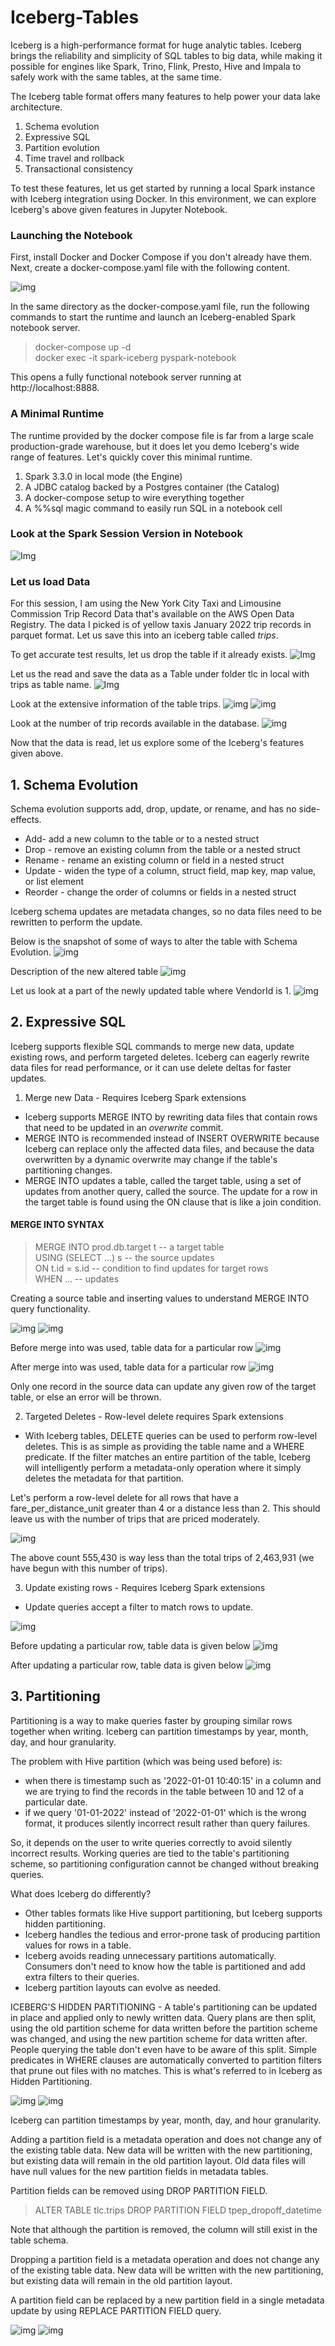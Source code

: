 # Iceberg-Tables

Iceberg is a high-performance format for huge analytic tables. Iceberg brings the reliability and simplicity of SQL tables to big data, while making it possible for engines like Spark, Trino, Flink, Presto, Hive and Impala to safely work with the same tables, at the same time.

The Iceberg table format offers many features to help power your data lake architecture.

1. Schema evolution 
2. Expressive SQL
3. Partition evolution 
4. Time travel and rollback
5. Transactional consistency

To test these features, let us get started by running a local Spark instance with Iceberg integration using Docker. In this environment, we can explore Iceberg's above given features in Jupyter Notebook.

### Launching the Notebook

First, install Docker and Docker Compose if you don't already have them. Next, create a docker-compose.yaml file with the following content.

![img](/Input_and_Output_images/docker_compose.png)

In the same directory as the docker-compose.yaml file, run the following commands to start the runtime and launch an Iceberg-enabled Spark notebook server.

> docker-compose up -d </br>
> docker exec -it spark-iceberg pyspark-notebook

This opens a fully functional notebook server running at http://localhost:8888. 

### A Minimal Runtime
The runtime provided by the docker compose file is far from a large scale production-grade warehouse, but it does let you demo Iceberg's wide range of features. Let's quickly cover this minimal runtime.

1. Spark 3.3.0 in local mode (the Engine)
2. A JDBC catalog backed by a Postgres container (the Catalog)
3. A docker-compose setup to wire everything together
4. A %%sql magic command to easily run SQL in a notebook cell

### Look at the Spark Session Version in Notebook
![Img](/Input_and_Output_images/sparksession.png)

### Let us load Data 
For this session, I am using the New York City Taxi and Limousine Commission Trip Record Data that's available on the AWS Open Data Registry. The data I picked is of yellow taxis January 2022 trip records in parquet format. Let us save this into an iceberg table called *trips*. 

To get accurate test results, let us drop the table if it already exists. 
![Img](/Input_and_Output_images/drop_table.png)

Let us the read and save the data as a Table under folder tlc in local with trips as table name. 
![Img](/Input_and_Output_images/read_and_save_data.png)

Look at the extensive information of the table trips. 
![img](/Input_and_Output_images/Description_1.png)
![img](/Input_and_Output_images/Description_2.png)

Look at the number of trip records available in the database.
![img](/Input_and_Output_images/count.png)

Now that the data is read, let us explore some of the Iceberg's features given above.

## 1. Schema Evolution 
Schema evolution supports add, drop, update, or rename, and has no side-effects. 

- Add- add a new column to the table or to a nested struct
- Drop - remove an existing column from the table or a nested struct
- Rename - rename an existing column or field in a nested struct
- Update - widen the type of a column, struct field, map key, map value, or list element
- Reorder - change the order of columns or fields in a nested struct

Iceberg schema updates are metadata changes, so no data files need to be rewritten to perform the update.

Below is the snapshot of some of ways to alter the table with Schema Evolution.
![img](/Input_and_Output_images/Schema_evolution.png)

Description of the new altered table
![img](/Input_and_Output_images/schema_evolution_description.png)

Let us look at a part of the newly updated table where VendorId is 1. 
![img](/Input_and_Output_images/Select.png)

## 2. Expressive SQL 
Iceberg supports flexible SQL commands to merge new data, update existing rows, and perform targeted deletes. Iceberg can eagerly rewrite data files for read performance, or it can use delete deltas for faster updates.

1.  Merge new Data -  Requires Iceberg Spark extensions </br>
- Iceberg supports MERGE INTO by rewriting data files that contain rows that need to be updated in an *overwrite* commit. </br>
- MERGE INTO is recommended instead of INSERT OVERWRITE because Iceberg can replace only the affected data files, and because the data overwritten by a dynamic overwrite may change if the table's partitioning changes. </br>
- MERGE INTO updates a table, called the target table, using a set of updates from another query, called the source. The update for a row in the target table is found using the ON clause that is like a join condition.

#### MERGE INTO SYNTAX

> MERGE INTO prod.db.target t   -- a target table </br>
> USING (SELECT ...) s          -- the source updates </br>
> ON t.id = s.id                -- condition to find updates for target rows </br>
> WHEN ...                      -- updates


Creating a source table and inserting values to understand MERGE INTO query functionality.

![img](/Input_and_Output_images/create_table.png)
![img](/Input_and_Output_images/Insert_and_merge.png)

Before merge into was used, table data for a particular row
![img](/Input_and_Output_images/before_merge_into.png)

After merge into was used, table data for a particular row
![img](/Input_and_Output_images/after_merge_into.png)

Only one record in the source data can update any given row of the target table, or else an error will be thrown.

2. Targeted Deletes - Row-level delete requires Spark extensions
- With Iceberg tables, DELETE queries can be used to perform row-level deletes. This is as simple as providing the table name and a WHERE predicate. If the filter matches an entire partition of the table, Iceberg will intelligently perform a metadata-only operation where it simply deletes the metadata for that partition.

Let's perform a row-level delete for all rows that have a fare_per_distance_unit greater than 4 or a distance less than 2. This should leave us with the number of trips that are priced moderately. 

![img](/Input_and_Output_images/delete_from_and_count.png)

The above count 555,430 is way less than the total trips of 2,463,931 (we have begun with this number of trips).

3. Update existing rows -  Requires Iceberg Spark extensions
- Update queries accept a filter to match rows to update.

![img](/Input_and_Output_images/update_set.png)

Before updating a particular row, table data is given below
![img](/Input_and_Output_images/before_update_set.png)

After updating a particular row, table data is given below
![img](/Input_and_Output_images/after_update_set.png)

## 3. Partitioning

Partitioning is a way to make queries faster by grouping similar rows together when writing. Iceberg can partition timestamps by year, month, day, and hour granularity. 

The problem with Hive partition (which was being used before) is: 
- when there is timestamp such as '2022-01-01 10:40:15' in a column and we are trying to find the records in the table between 10 and 12 of a particular date. 
- if we query '01-01-2022' instead of '2022-01-01' which is the wrong format, it produces silently incorrect result rather than query failures. 

So, it depends on the user to write queries correctly to avoid silently incorrect results. 
Working queries are tied to the table's partitioning scheme, so partitioning configuration cannot be changed without breaking queries. 

What does Iceberg do differently?
- Other tables formats like Hive support partitioning, but Iceberg supports hidden partitioning.
- Iceberg handles the tedious and error-prone task of producing partition values for rows in a table.
- Iceberg avoids reading unnecessary partitions automatically. Consumers don't need to know how the table is partitioned and add extra filters to their queries.
- Iceberg partition layouts can evolve as needed.

ICEBERG'S HIDDEN PARTITIONING -
A table's partitioning can be updated in place and applied only to newly written data. Query plans are then split, using the old partition scheme for data written before the partition scheme was changed, and using the new partition scheme for data written after. People querying the table don't even have to be aware of this split. Simple predicates in WHERE clauses are automatically converted to partition filters that prune out files with no matches. This is what's referred to in Iceberg as Hidden Partitioning.

![img](/Input_and_Output_images/partition.png)
![img](/Input_and_Output_images/partition_description.png)

Iceberg can partition timestamps by year, month, day, and hour granularity.

Adding a partition field is a metadata operation and does not change any of the existing table data. New data will be written with the new partitioning, but existing data will remain in the old partition layout. Old data files will have null values for the new partition fields in metadata tables.

Partition fields can be removed using DROP PARTITION FIELD. 

> ALTER TABLE tlc.trips DROP PARTITION FIELD tpep_dropoff_datetime

Note that although the partition is removed, the column will still exist in the table schema.

Dropping a partition field is a metadata operation and does not change any of the existing table data. New data will be written with the new partitioning, but existing data will remain in the old partition layout.

A partition field can be replaced by a new partition field in a single metadata update by using REPLACE PARTITION FIELD query. 

![img](/Input_and_Output_images/replace_partition.png)
![img](/Input_and_Output_images/replace_partition_description.png)